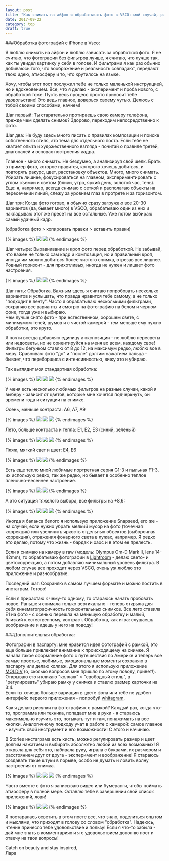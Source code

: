 ```yaml
---
layout: post
title: "Как снимать на айфон и обрабатывать фото в VSCO: мой случай, рамки и любимые фильтры"
date: 2017-09-22
category: top
draft: true
---
```


###Обработка фотографий с iPhone в Vsco:

Я люблю снимать на айфон и люблю зависать за обработкой фото. Я не считаю, что фотографии без фильтров лучше, я считаю, что лучше так, как ты увидел картинку у себя в голове. И фильтрами я как раз обычно добиваюсь того, что воображение и реальность совпадают, передают твою идею, атмосферу и то, что крутилось на языке.    

Хочу, чтобы этот пост послужил тебе не только маленькой инструкцией, но и вдохновением. Все, что я делаю - эксперимент и проба нового, с обработкой тоже. Пусть весь процесс просто приносит тебе удовольствие! Это ведь главное, доверься своему чутью. Делюсь с тобой своими способами, начнем!


Шаг первый: Ты старательно протираешь свою камеру телефона, прежде чем сделать снимок? Здорово, переходим непосредственно к фото. 

Шаг два: Не буду здесь много писать о правилах композиции и поиске собственного стиля, это тема для отдельного поста. Если тебе не хватает опыта и художественного взгляда - почитай о правиле третей, диагоналей и основах построения кадра.     

Главное - много снимать. Не бездумно, а анализируя свой щелк. Брать в пример фото, которое нравится, которого хочешь добиться, и повторять ракурс, цвет, расстановку объектов. Много, много снимать. Убирать лишнее, фокусироваться на главном, экспериментировать с углом съемки и светом (блики, утро, яркий день, золотой час, тень).
Еще: я, например, всегда снимаю с сеткой и располагаю объекты на пересечении линий, слежу за уровнем глаз в протрете и за горизонтом. 

Шаг три: Когда фото готово, я обычно сразу загружаю все 20-30 вариантов (да, бывает много) в VSCO, обрабатываю один из них и накладываю этот же пресет на все остальные. Уже потом выбираю самый удачный кадр. 

(обработка фото > копировать правки > вставить правки) 

{% images %}
  ![](/assets/images/2017/09/2.jpg)
  ![](/assets/images/2017/09/3.jpg)
{% endimages %}

Шаг четыре: Выравнивание и кроп фото перед обработкой. Не забывай, что важен не только сам кадр и композиция, но и правильный кроп, иногда им можно добиться более чистого снимка, отрезав все лишнее. Ровный горизонт - для прихотливых, иногда не нужен и лишает фото настроения. 

{% images %}
  ![](/assets/images/2017/09/4.jpg)
  ![](/assets/images/2017/09/5.jpg)
{% endimages %}

Шаг пять: Обработка. Важным здесь я считаю попробовать несколько вариантов и услышать, что правда нравится тебе самому, а не только "подходит в ленту". Часто я обрабатываю несколькими фильтрами, сохраняю все варианты и смотрю на фотографию на белом и черном фоне, тогда уже и выбираю.    
Чем лучше снято фото - при естественном, хорошем свете, с минимумом теней, шумов и с чистой камерой - тем меньше ему нужно обработки, это круто.   

Я почти всегда добавляю единицу к экспозиции - не люблю пересветы или недосветы, но не ориентируйся на меня во всем, каждому свое! Фильтры бегунком ставлю от 8 до 12, на максимум редко, люблю все в меру. Сравниваю фото "до" и "после" долгим нажатием пальца - бывает, что переборщила с интенсивностью, вижу это и убираю.

Так выглядит моя стандартная обработка: 

{% images %}
  ![](/assets/images/2017/09/6.jpg)
  ![](/assets/images/2017/09/7.jpg)
  ![](/assets/images/2017/09/8.jpg)
{% endimages %}

У меня есть несколько любимых фильтров на разные случаи, какой я выберу - зависит от цветов, которые мне хочется подчеркнуть, он времени года и ситуации на снимке. 

Осень, меньше контраста: А6, А7, А9

{% images %}
  ![](/assets/images/2017/09/а6.jpg)
  ![](/assets/images/2017/09/a7.jpg)
  ![](/assets/images/2017/09/а9.jpg)
{% endimages %}

Лето, больше контраста и тепла: Е1, Е2, Е3 (синий, зеленый)

{% images %}
  ![](/assets/images/2017/09/e-11.jpg)
  ![](/assets/images/2017/09/e22.jpg)
  ![](/assets/images/2017/09/е3.jpg)
{% endimages %}


Пляж, мягкий свет и цвет: Е4, Е6

{% images %}
  ![](/assets/images/2017/09/е4-2.jpg)
  ![](/assets/images/2017/09/е6.jpg)
{% endimages %}

Есть еще тепло мной любимые портретная серия G1-3 и пыльная F1-3, их использую редко, так же редко, но бывает в особенно теплое пленочно-весеннее настроение.  

{% images %}
  ![](/assets/images/2017/09/g3.jpg)
  ![](/assets/images/2017/09/f3.jpg)
{% endimages %}

А это ситуация тяжелого выбора, все фильтры на +8,6:

{% images %}
  ![](/assets/images/2017/09/choice1.jpg)
  ![](/assets/images/2017/09/choice2.jpg)
  ![](/assets/images/2017/09/choice3.jpg)
{% endimages %}

Иногда я баланса белого я использую приложение Snapseed, его же - на случай, если нужно убрать мелкий мусор на фото (точечная коррекция) или увеличить яркость отдельных объектов (выборочная коррекция), отражения фонарного света в лужах, например. Я редко это делаю, потому что жизнь - бардак и хаос и в этом ее прелесть. 

Если я снимаю на камеру в raw (модель: Olympus Om-D Mark II, lens 14-42mm), то обрабатываю фотографии в [Lightroom](https://lightroom.adobe.com) - делаю свето- и цветокоррекцию, а потом добавляю минимальный уровень фильтра. В любом случае все проходит через VSCO, очень уж люблю это приложение и разнообразие. 

Последний шаг: Сохраняю в самом лучшем формате и можно постить в инстаграм. Готово! 

Если я прирастаю к чему-то одному, то стараюсь начать пробовать новое. Раньше я снимала только вертикально - теперь открыла для себя кинематографичность горизонтальных снимков. Все лето ставила Е1 на фото - с осенью перешла на меньшую обработку и малый, близкий к естественному, контраст. Обработка, как игра: слушаешь воображение и идешь у него на поводу!

###Дополнительная обработка: 

Фотографии в [паспарту](https://ru.wikipedia.org/wiki/Паспарту): мне нравится идея фотографий с рамкой, это еще больше привлекает внимание к происходящему на снимке. Я начала такое оформление фото с путешествия по Америке и теперь все самые простые, любимые, эмоциональные моменты сохраняю в паспарту или делаю коллаж. Для этого я использую приложение [MOLDIV](https://itunes.apple.com/us/app/moldiv-photo-editor-collage-beauty-camera/id608188610?mt=8) (о, сколько вопросов мне пришло по этому поводу, привет!). Открываю его и кликаю "коллаж" > "свободный стиль", в "регулировать" убираю рамку у снимка и ставлю размер карточки на 3:4.  
Если ты хочешь больше вариации в цвете фона или тебе не удобен интерфейс первого приложения - попробуй [whitagram](https://itunes.apple.com/ru/app/whitagram/id523481129?mt=8). 

Как я делаю рисунки на фотографиях с рамкой? Каждый раз, когда что-то, программа или техника, попадает мне в руки - я стараюсь максимально изучить это, потыкать тут и там, понажимать на все кнопки. Аналогичному подходу учат в работе с камерой: самое главное - изучить свой инструмент и его возможности! С этого и начинаю.  
 
В Stories инстаграма есть кисть, можно регулировать размер и цвет долгим нажатием и выбирать абсолютно любой из всех возможных! Я открыла для себя это, набивала руку, играла с буквами, их размером и расстоянием друг от друга - эксперимент и воображение! Я стараюсь создавать такие штуки в порыве, особо не думать и ловить волну настроения от снимка. 

{% images %}
  ![](/assets/images/2017/09/stories.jpg)
  ![](/assets/images/2017/09/stt.jpg)
  ![](/assets/images/2017/09/sttt.jpg)
{% endimages %}

Часто вместе с фото я записываю видео или бумеранги, чтобы поймать атмосферу в полной мере. Оставлю тебе в завершении свой список приложений, лови!

{% images %}
  ![](/assets/images/2017/09/all.jpg)
  ![](/assets/images/2017/09/grid.jpg)
{% endimages %}

Я постаралась осветить в этом посте все, что знаю, поделиться опытом и мыслями, что приходят в голову со словом "обработка". Надеюсь, чтение принесло тебе удовольствие и пользу! Если я что-то забыла - дай мне знать в комментариях и я с удовольствием дополню пост и отвечу на твои вопросы!


Catch on beauty and stay inspired,  
Лара




